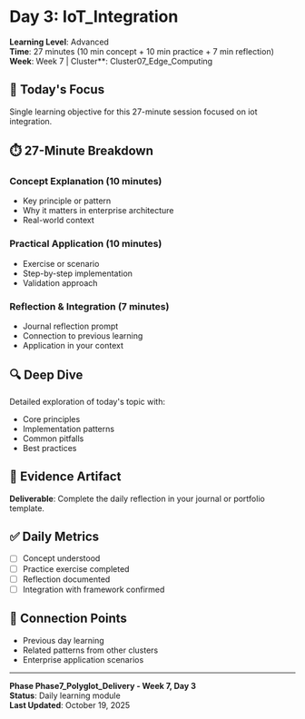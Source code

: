 # Day 3: IoT_Integration

**Learning Level**: Advanced  
**Time**: 27 minutes (10 min concept + 10 min practice + 7 min reflection)  
**Week**: Week 7 | Cluster**: Cluster07_Edge_Computing

## 🎯 Today's Focus

Single learning objective for this 27-minute session focused on iot integration.

## ⏱️ 27-Minute Breakdown

### Concept Explanation (10 minutes)
- Key principle or pattern
- Why it matters in enterprise architecture
- Real-world context

### Practical Application (10 minutes)
- Exercise or scenario
- Step-by-step implementation
- Validation approach

### Reflection & Integration (7 minutes)
- Journal reflection prompt
- Connection to previous learning
- Application in your context

## 🔍 Deep Dive

Detailed exploration of today's topic with:
- Core principles
- Implementation patterns
- Common pitfalls
- Best practices

## 💼 Evidence Artifact

**Deliverable**: Complete the daily reflection in your journal or portfolio template.

## ✅ Daily Metrics

- [ ] Concept understood
- [ ] Practice exercise completed
- [ ] Reflection documented
- [ ] Integration with framework confirmed

## 🔗 Connection Points

- Previous day learning
- Related patterns from other clusters
- Enterprise application scenarios

---

**Phase Phase7_Polyglot_Delivery - Week 7, Day 3**  
**Status**: Daily learning module  
**Last Updated**: October 19, 2025

